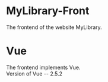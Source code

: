 # MyLibrary-Front
The frontend of the website MyLibrary.  
# Vue
The frontend implements Vue.  
Version of Vue --  2.5.2
